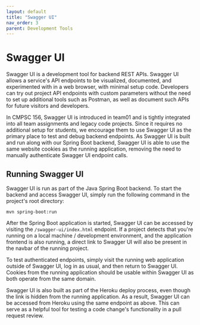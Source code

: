 ```yaml
---
layout: default
title: "Swagger UI"
nav_order: 3
parent: Development Tools
---
```



# Swagger UI

Swagger UI is a development tool for backend REST APIs. Swagger UI allows a service's API endpoints to be visualized, documented, and experimented with in a web browser, with minimal setup code. Developers can try out project API endpoints with custom parameters without the need to set up additional tools such as Postman, as well as document such APIs for future visitors and developers.

In CMPSC 156, Swagger UI is introduced in team01 and is tightly integrated into all team assignments and legacy code projects. Since it requires no additional setup for students, we encourage them to use Swagger UI as the primary place to test and debug backend endpoints. As Swagger UI is built and run along with our Spring Boot backend, Swagger UI is able to use the same website cookies as the running application, removing the need to manually authenticate Swagger UI endpoint calls.

## Running Swagger UI

Swagger UI is run as part of the Java Spring Boot backend. To start the backend and access Swagger UI, simply run the following command in the project's root directory:

```
mvn spring-boot:run
```

After the Spring Boot application is started, Swagger UI can be accessed by visiting the `/swagger-ui/index.html` endpoint. If a project detects that you're running on a local machine / development environment, and the application frontend is also running, a direct link to Swagger UI will also be present in the navbar of the running project.

To test authenticated endpoints, simply visit the running web application outside of Swagger UI, log in as usual, and then return to Swagger UI. Cookies from the running application should be usable within Swagger UI as both operate from the same domain.

Swagger UI is also built as part of the Heroku deploy process, even though the link is hidden from the running application. As a result, Swagger UI can be accessed from Heroku using the same endpoint as above. This can serve as a helpful tool for testing a code change's functionality in a pull request review.
